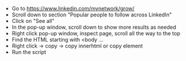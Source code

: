 - Go to https://www.linkedin.com/mynetwork/grow/ 
- Scroll down to section "Popular people to follow across LinkedIn" 
- Click on "See all" 
- In the pop-up window, scroll down to show more results as needed 
- Right click pop-up window, inspect page, scroll all the way to the top 
- Find the HTML starting with <body ... 
- Right click -> copy -> copy innerhtml or copy element 
- Run the script
